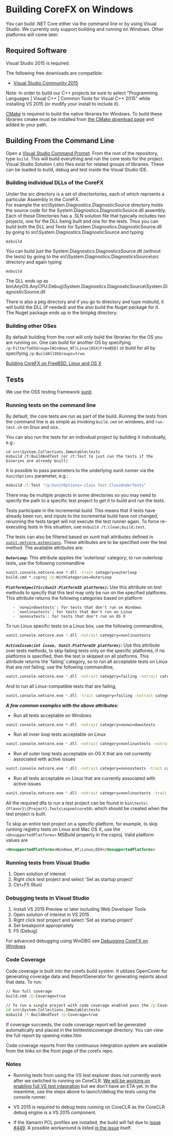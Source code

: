 Building CoreFX on Windows
==========================

You can build .NET Core either via the command line or by using Visual Studio.
We currently only support building and running on Windows. Other platforms will
come later.

## Required Software

Visual Studio 2015 is required.

The following free downloads are compatible:
* [Visual Studio Community 2015](http://www.visualstudio.com/en-us/downloads/visual-studio-2015-downloads-vs)

Note: In order to build our C++ projects be sure to select "Programming Languages | Visual C++ | Common Tools for Visual C++ 2015" while installing VS 2015 (or modify your install to include it).

[CMake](https://cmake.org/) is required to build the native libraries for Windows. To build these libraries cmake must be installed from [the CMake download page](https://cmake.org/download/) and added to your path.

## Building From the Command Line

Open a [Visual Studio Command Prompt](http://msdn.microsoft.com/en-us/library/ms229859(v=vs.110).aspx).
From the root of the repository, type `build`. This will build everything and run
the core tests for the project. Visual Studio Solution (.sln) files exist for
related groups of libraries. These can be loaded to build, debug and test inside
the Visual Studio IDE.

### Building individual DLLs of the CoreFX

Under the src directory is a set of directortories, each of which reprsents a particular Assembly in the CoreFX.  
For example the src\System.Diagnostics.DiagnosticSource directory holds the source code for the System.Diagnostics.DiagnosticSource.dll  assembly.   Each of these Directories has a .SLN solution 
file that typically includes two projects, one for the DLL being built and one for the tests.   Thus
you can build both the DLL and Tests for System.Diagnostics.DiagnosticSource.dll by going to 
src\System.Diagnostics.DiagnosticSource and typing 

    msbuild
 
You can build just the System.Diagnostics.DiagnosticsSource.dll (without the tests) by going to the src\System.Diagnostics.DiagnosticsSource\src directory and again typing

    msbuild

The DLL ends up as  bin\AnyOS.AnyCPU.Debug\System.Diagnostics.DiagnosticSource\System.DiagnosticSource.dll 

There is also a pkg directory and if you go to directory and type msbuild, it will build the DLL (if needed)
and the also build the Nuget package for it.   The Nuget package ends up in the bin\pkg directory.  

### Building other OSes

By default building from the root will only build the libraries for the OS you are running on. One can
build for another OS by specifying `/p:FilterToOSGroup=[Windows_NT|Linux|OSX|FreeBSD]` or build for all by specifying
`/p:BuildAllOSGroups=true`.

[Building CoreFX on FreeBSD, Linux and OS X](unix-instructions.md)
## Tests

We use the OSS testing framework [xunit](http://xunit.github.io/).

### Running tests on the command line

By default, the core tests are run as part of the build. Running the tests from
the command line is as simple as invoking `build.cmd` on windows, and `run-test.sh` on linux and osx.

You can also run the tests for an individual project by building it individually, e.g.:

```
cd src\System.Collections.Immutable\tests
msbuild /t:BuildAndTest (or /t:Test to just run the tests if the binaries are already built)
```

It is possible to pass parameters to the underlying xunit runner via the `XunitOptions` parameter, e.g.:
```cmd
msbuild /t:Test "/p:XunitOptions=-class Test.ClassUnderTests"
```

There may be multiple projects in some directories so you may need to specify the path to a specific test project to get it to build and run the tests.

Tests participate in the incremental build.  This means that if tests have already been run, and inputs to the incremental build have not changed, rerunning the tests target will not execute the test runner again.  To force re-executing tests in this situation, use `msbuild /t:clean;build;test`.

The tests can also be filtered based on xunit trait attributes defined in [`xunit.netcore.extensions`](https://github.com/dotnet/buildtools/tree/master/src/xunit.netcore.extensions). These attributes are to be specified over the test method. The available attributes are:

_**`OuterLoop`:**_
This attribute applies the 'outerloop' category; to run outerloop tests, use the following commandline
```cmd
xunit.console.netcore.exe *.dll -trait category=outerloop
build.cmd *.csproj /p:WithCategories=OuterLoop
```

_**`PlatformSpecific(Xunit.PlatformID platforms)`:**_
Use this attribute on test methods to specify that this test may only be run on the specified platforms. This attribute returns the following categories based on platform

       - `nonwindowstests`: for tests that don't run on Windows
       - `nonlinuxtests`: for tests that don't run on Linux
       - `nonosxtests`: for tests that don't run on OS X

To run Linux specific tests on a Linux box, use the following commandline,
```sh
xunit.console.netcore.exe *.dll -notrait category=nonlinuxtests
```

_**`ActiveIssue(int issue, Xunit.PlatformID platforms)`:**_
Use this attribute over tests methods, to skip failing tests only on the specific platforms, if no platforms is specified, then the test is skipped on all platforms. This attribute returns the 'failing' category, so to run all acceptable tests on Linux that are not failing, use the following commandline,
```sh
xunit.console.netcore.exe *.dll -notrait category=failing -notrait category=nonlinuxtests
```

And to run all Linux-compatible tests that are failing,
```sh
xunit.console.netcore.exe *.dll -trait category=failing -notrait category=nonlinuxtests
```

_**A few common examples with the above attributes:**_

- Run all tests acceptable on Windows
```cmd
xunit.console.netcore.exe *.dll -notrait category=nonwindowstests
```
- Run all inner loop tests acceptable on Linux
```sh
xunit.console.netcore.exe *.dll -notrait category=nonlinuxtests -notrait category=OuterLoop
```
- Run all outer loop tests acceptable on OS X that are not currently associated with active issues
```sh
xunit.console.netcore.exe *.dll -notrait category=nonosxtests -trait category=OuterLoop -notrait category=failing
```
- Run all tests acceptable on Linux that are currently associated with active issues
```sh
xunit.console.netcore.exe *.dll -notrait category=nonlinuxtests -trait category=failing
```

All the required dlls to run a test project can be found in `bin\tests\{Flavor}\{Project}.Tests\aspnetcore50\` which should be created when the test project is built.

To skip an entire test project on a specific platform, for example, to skip running registry tests on Linux and Mac OS X, use the `<UnsupportedPlatforms>` MSBuild property in the csproj. Valid platform values are
```xml
<UnsupportedPlatforms>Windows_NT;Linux;OSX</UnsupportedPlatforms>
```

### Running tests from Visual Studio

1. Open solution of interest
2. Right click test project and select 'Set as startup project'
3. Ctrl+F5 (Run)

### Debugging tests in Visual Studio

1. Install VS 2015 Preview or later including Web Developer Tools
2. Open solution of interest in VS 2015
3. Right click test project and select 'Set as startup project'
4. Set breakpoint appropriately
5. F5 (Debug)

For advanced debugging using WinDBG see [Debugging CoreFX on Windows](https://github.com/dotnet/corefx/blob/master/Documentation/debugging/windows-instructions.md)

### Code Coverage

Code coverage is built into the corefx build system.  It utilizes OpenCover for generating coverage data and ReportGenerator for generating reports about that data.  To run:

```cmd
// Run full coverage
build.cmd /p:Coverage=true

// To run a single project with code coverage enabled pass the /p:Coverage=true property
cd src\System.Collections.Immutable\tests
msbuild /t:BuildAndTest /p:Coverage=true
```
If coverage succeeds, the code coverage report will be generated automatically and placed in the bin\tests\coverage directory.  You can view the full report by opening index.htm

Code coverage reports from the continuous integration system are available from the links on the front page of the corefx repo.

### Notes
* Running tests from using the VS test explorer does not currently work after we switched to running on CoreCLR. [We will be working on enabling full VS test integration](https://github.com/dotnet/corefx/issues/1318) but we don't have an ETA yet. In the meantime, use the steps above to launch/debug the tests using the console runner.

* VS 2015 is required to debug tests running on CoreCLR as the CoreCLR
debug engine is a VS 2015 component.

* If the Xamarin PCL profiles are installed, the build will fail due to [issue #449](https://github.com/dotnet/corefx/issues/449).  A possible workaround is listed [in the issue](https://github.com/dotnet/corefx/issues/449#issuecomment-95117040) itself.
